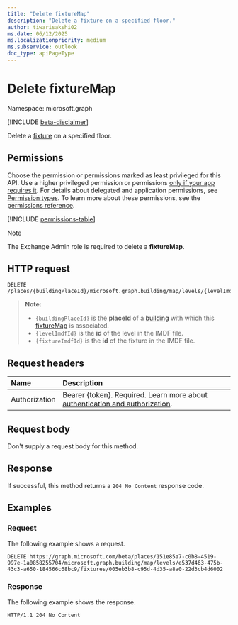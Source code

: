 ```yaml
---
title: "Delete fixtureMap"
description: "Delete a fixture on a specified floor."
author: tiwarisakshi02
ms.date: 06/12/2025
ms.localizationpriority: medium
ms.subservice: outlook
doc_type: apiPageType
---
```


# Delete fixtureMap

Namespace: microsoft.graph

[!INCLUDE [beta-disclaimer](../../includes/beta-disclaimer.md)]

Delete a [fixture](../resources/fixturemap.md) on a specified floor.

## Permissions

Choose the permission or permissions marked as least privileged for this API. Use a higher privileged permission or permissions [only if your app requires it](/graph/permissions-overview#best-practices-for-using-microsoft-graph-permissions). For details about delegated and application permissions, see [Permission types](/graph/permissions-overview#permission-types). To learn more about these permissions, see the [permissions reference](/graph/permissions-reference).

<!-- { "blockType": "permissions", "name": "fixturemap_delete" } -->
[!INCLUDE [permissions-table](../includes/permissions/fixturemap-delete-permissions.md)]

> [!NOTE]
> The Exchange Admin role is required to delete a **fixtureMap**.

## HTTP request

<!-- {
  "blockType": "ignored"
}
-->
``` http
DELETE /places/{buildingPlaceId}/microsoft.graph.building/map/levels/{levelImdfID}/fixtures/{fixturesImdfID}
```
> **Note:**
> * `{buildingPlaceId}` is the **placeId** of a [building](../resources/building.md) with which this [fixtureMap](../resources/fixturemap.md) is associated.
> * `{levelImdfId}` is the **id** of the level in the IMDF file.
> * `{fixtureImdfId}` is the **id** of the fixture in the IMDF file.

## Request headers

|Name|Description|
|:---|:---|
|Authorization|Bearer {token}. Required. Learn more about [authentication and authorization](/graph/auth/auth-concepts).|

## Request body

Don't supply a request body for this method.

## Response

If successful, this method returns a `204 No Content` response code.

## Examples

### Request

The following example shows a request.
<!-- {
  "blockType": "request",
  "name": "delete_fixturemap"
}
-->
``` http
DELETE https://graph.microsoft.com/beta/places/151e85a7-c0b8-4519-997e-1a0858255704/microsoft.graph.building/map/levels/e537d463-475b-43c3-a650-184566c68bc9/fixtures/005eb3b8-c95d-4d35-a8a0-22d3cb4d6002
```

### Response

The following example shows the response.
<!-- {
  "blockType": "response",
  "truncated": true
}
-->
``` http
HTTP/1.1 204 No Content
```
<!--
{
  "type": "#page.annotation",
  "description": "Delete fixtureMap",
  "keywords": "",
  "section": "documentation",
  "tocPath": "",
  "suppressions": [
      "Error: microsoft.graph.microsoft.graph/places:
      /places/{var}/microsoft.graph.building/map/levels/{var}/fixtures/{var}
      Uri path requires navigating into unknown object hierarchy: missing property 'microsoft.graph.building' on 'place'. Possible issues:
        1) Doc bug where 'microsoft.graph.building' isn't defined on the resource.
        2) Doc bug where 'microsoft.graph.building' is an example key and should instead be replaced with a placeholder like {item-id} or declared in the sampleKeys annotation.
        3) Doc bug where 'place' is supposed to be an entity type, but is being treated as a complex because it (and its ancestors) are missing the keyProperty annotation."
  ]
}
-->

